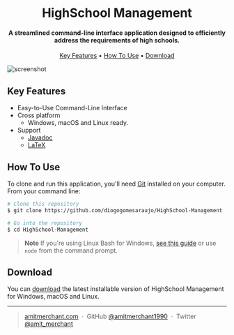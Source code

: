
<h1 align="center">
  <br>
  HighSchool Management
  <br>
</h1>

<h4 align="center">A streamlined command-line interface application designed to efficiently address the requirements of high schools.</h4>

<p align="center">
  <a href="#key-features">Key Features</a> •
  <a href="#how-to-use">How To Use</a> •
  <a href="#download">Download</a>

![screenshot](https://raw.githubusercontent.com/amitmerchant1990/electron-markdownify/master/app/img/markdownify.gif)

## Key Features

* Easy-to-Use Command-Line Interface
* Cross platform
  - Windows, macOS and Linux ready.
* Support
  - [Javadoc](https://khan.github.io/KaTeX/)
  - [LaTeX](https://khan.github.io/KaTeX/)

## How To Use

To clone and run this application, you'll need [Git](https://git-scm.com) installed on your computer. From your command line:

```bash
# Clone this repository
$ git clone https://github.com/diogogomesaraujo/HighSchool-Management

# Go into the repository
$ cd HighSchool-Management
```

> **Note**
> If you're using Linux Bash for Windows, [see this guide](https://www.howtogeek.com/261575/how-to-run-graphical-linux-desktop-applications-from-windows-10s-bash-shell/) or use `node` from the command prompt.


## Download

You can [download](https://github.com/amitmerchant1990/electron-markdownify/releases/tag/v1.2.0) the latest installable version of HighSchool Management for Windows, macOS and Linux.

---

> [amitmerchant.com](https://www.amitmerchant.com) &nbsp;&middot;&nbsp;
> GitHub [@amitmerchant1990](https://github.com/amitmerchant1990) &nbsp;&middot;&nbsp;
> Twitter [@amit_merchant](https://twitter.com/amit_merchant)

